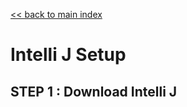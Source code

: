 <link rel='stylesheet' href='../assets/main.css'/>

[<< back to main index](../README.md) 

Intelli J Setup
===============

## STEP 1 : Download Intelli J
